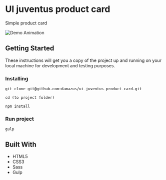 # UI juventus product card

Simple product card

![Demo Animation](../assets/screenshot.jpg?raw=true)

## Getting Started

These instructions will get you a copy of the project up and running on your local machine
 for development and testing purposes.


### Installing

```
git clone git@github.com:damazus/ui-juventus-product-card.git
```

```
cd (to project folder)
```

```
npm install
```

### Run project
```
gulp
```

## Built With

* HTML5
* CSS3
* Sass
* Gulp
